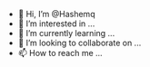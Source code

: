 - 👋 Hi, I’m @Hashemq
- 👀 I’m interested in ...
- 🌱 I’m currently learning ...
- 💞️ I’m looking to collaborate on ...
- 📫 How to reach me ...

<!---
Hashemq/Hashemq is a ✨ special ✨ repository because its `README.md` (this file) appears on your GitHub profile.
You can click the Preview link to take a look at your changes.
--->
